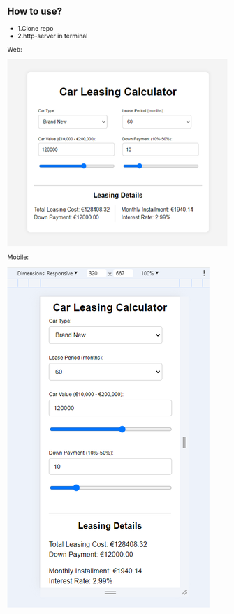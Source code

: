 ## How to use?

- 1.Clone repo
- 2.http-server in terminal

Web:

![image](../Task%202/Images/task2Web.png)

Mobile:

![image](../Task%202/Images/task2Mobile.png)

